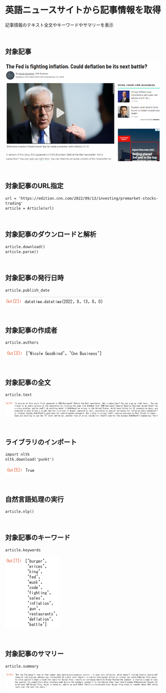 # 英語ニュースサイトから記事情報を取得
記事情報のテキスト全文やキーワードやサマリーを表示

<br>

## 対象記事
![画像1](./Newspaper-Exercises1-1.png)

<br>

## 対象記事のURL指定
```
url = 'https://edition.cnn.com/2022/09/13/investing/premarket-stocks-trading'
article = Article(url)
```

<br>

## 対象記事のダウンロードと解析
```
article.download()
article.parse()
```

<br>

## 対象記事の発行日時
```
article.publish_date
```
![画像2](./Newspaper-Exercises1-2.png)

<br>

## 対象記事の作成者
```
article.authors
```
![画像3](./Newspaper-Exercises1-3.png)

<br>

## 対象記事の全文
```
article.text
```
![画像4](./Newspaper-Exercises1-4.png)

<br>

## ライブラリのインポート
```
import nltk
nltk.download('punkt')
```
![画像5](./Newspaper-Exercises1-5.png)

<br>

## 自然言語処理の実行
```
article.nlp()
```

<br>

## 対象記事のキーワード
```
article.keywords
```
![画像6](./Newspaper-Exercises1-6.png)

<br>

## 対象記事のサマリー
```
article.summary
```
![画像7](./Newspaper-Exercises1-7.png)

<br>

